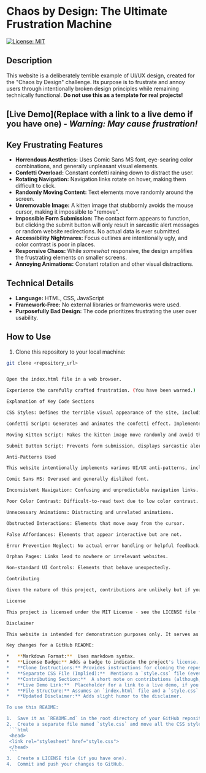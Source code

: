 # Chaos by Design: The Ultimate Frustration Machine

[![License: MIT](https://img.shields.io/badge/License-MIT-yellow.svg)](https://opensource.org/licenses/MIT)

## Description

This website is a deliberately terrible example of UI/UX design, created for the "Chaos by Design" challenge. Its purpose is to frustrate and annoy users through intentionally broken design principles while remaining technically functional.  **Do not use this as a template for real projects!**

## [Live Demo](Replace with a link to a live demo if you have one) - _Warning: May cause frustration!_

## Key Frustrating Features

*   **Horrendous Aesthetics:** Uses Comic Sans MS font, eye-searing color combinations, and generally unpleasant visual elements.
*   **Confetti Overload:** Constant confetti raining down to distract the user.
*   **Rotating Navigation:** Navigation links rotate on hover, making them difficult to click.
*   **Randomly Moving Content:** Text elements move randomly around the screen.
*   **Unremovable Image:**  A kitten image that stubbornly avoids the mouse cursor, making it impossible to "remove".
*   **Impossible Form Submission:** The contact form appears to function, but clicking the submit button will only result in sarcastic alert messages or random website redirections.  No actual data is ever submitted.
*   **Accessibility Nightmares:** Focus outlines are intentionally ugly, and color contrast is poor in places.
*   **Responsive Chaos:** While *somewhat* responsive, the design amplifies the frustrating elements on smaller screens.
*   **Annoying Animations:** Constant rotation and other visual distractions.

## Technical Details

*   **Language:** HTML, CSS, JavaScript
*   **Framework-Free:** No external libraries or frameworks were used.
*   **Purposefully Bad Design:** The code prioritizes frustrating the user over usability.

## How to Use

1.  Clone this repository to your local machine:
   ```bash
   git clone <repository_url>


Open the index.html file in a web browser.

Experience the carefully crafted frustration. (You have been warned.)

Explanation of Key Code Sections

CSS Styles: Defines the terrible visual appearance of the site, including font, colors, animations, and layout. See style.css for the full horror.

Confetti Script: Generates and animates the confetti effect. Implemented in the <script> tag within index.html.

Moving Kitten Script: Makes the kitten image move randomly and avoid the mouse cursor. Also implemented in the <script> tag within index.html.

Submit Button Script: Prevents form submission, displays sarcastic alert messages, and randomly redirects the user. Located in the <script> tag within index.html.

Anti-Patterns Used

This website intentionally implements various UI/UX anti-patterns, including:

Comic Sans MS: Overused and generally disliked font.

Inconsistent Navigation: Confusing and unpredictable navigation links.

Poor Color Contrast: Difficult-to-read text due to low color contrast.

Unnecessary Animations: Distracting and unrelated animations.

Obstructed Interactions: Elements that move away from the cursor.

False Affordances: Elements that appear interactive but are not.

Error Prevention Neglect: No actual error handling or helpful feedback.

Orphan Pages: Links lead to nowhere or irrelevant websites.

Non-standard UI Controls: Elements that behave unexpectedly.

Contributing

Given the nature of this project, contributions are unlikely but if you can find ways to make this even more frustrating, feel free to submit a pull request.

License

This project is licensed under the MIT License - see the LICENSE file for details.

Disclaimer

This website is intended for demonstration purposes only. It serves as a humorous (though frustrating) illustration of bad UI/UX design. Do not use this code as a basis for a real website. If you do, you might be responsible for permanently scarring the internet.

Key changes for a GitHub README:

*   **Markdown Format:**  Uses markdown syntax.
*   **License Badge:** Adds a badge to indicate the project's license.
*   **Clone Instructions:** Provides instructions for cloning the repository.
*   **Separate CSS File (Implied):**  Mentions a `style.css` file (even though the code so far has all the CSS inline).  You might want to actually separate the CSS into a `style.css` file to make the project structure cleaner.
*   **Contributing Section:**  A short note on contributions (although, as noted, they are unlikely).
*   **Live Demo Link:**  Placeholder for a link to a live demo, if you deploy the website.  Replace `Replace with a link to a live demo if you have one` with the actual URL.
*   **File Structure:** Assumes an `index.html` file and a `style.css` file in the main directory. You can create these as separate files, copying the relevant code.
*   **Updated Disclaimer:** Adds slight humor to the disclaimer.

To use this README:

1.  Save it as `README.md` in the root directory of your GitHub repository.
2.  Create a separate file named `style.css` and move all the CSS styles to that file.  Link it in your HTML as follows:
    ```html
    <head>
    <link rel="stylesheet" href="style.css">
    </head>
    ```
3.  Create a LICENSE file (if you have one).
4.  Commit and push your changes to GitHub.

